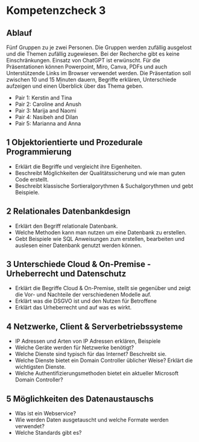 # Kompetenzcheck 3

## Ablauf

Fünf Gruppen zu je zwei Personen. Die Gruppen werden zufällig ausgelost und die Themen zufällig zugewiesen.
Bei der Recherche gibt es keine Einschränkungen. Einsatz von ChatGPT ist erwünscht. Für die Präsentationen können Powerpoint, Miro, Canva, PDFs und auch Unterstützende Links im Browser verwendet werden. Die Präsentation soll zwischen 10 und 15 Minuten dauern, Begriffe erklären, Unterschiede aufzeigen und einen Überblick über das Thema geben.

* Pair 1: Kerstin and Tina 
* Pair 2: Caroline and Anush
* Pair 3: Marija and Naomi
* Pair 4: Nasibeh and Dilan
* Pair 5: Marianna and Anna

## 1 Objektorientierte und Prozedurale Programmierung 
* Erklärt die Begriffe und vergleicht ihre Eigenheiten.
* Beschreibt Möglichkeiten der Qualitätssicherung und wie man guten Code erstellt.
* Beschreibt klassische Sortieralgorythmen & Suchalgorythmen und gebt Beispiele.

## 2 Relationales Datenbankdesign
* Erklärt den Begriff relationale Datenbank.
* Welche Methoden kann man nutzen um eine Datenbank zu erstellen. 
* Gebt Beispiele wie SQL Anweisungen zum erstellen, bearbeiten und auslesen einer Datenbank genutzt werden können.

## 3 Unterschiede Cloud & On-Premise - Urheberrecht und Datenschutz
* Erklärt die Begriffe Cloud & On-Premise, stellt sie gegenüber und zeigt die Vor- und Nachteile der verschiedenen Modelle auf.
* Erklärt was die DSGVO ist und den Nutzen für Betroffene
* Erklärt das Urheberrecht und auf was es wirkt.

## 4 Netzwerke, Client & Serverbetriebssysteme
* IP Adressen und Arten von IP Adressen erklären, Beispiele
* Welche Geräte werden für Netzwerke benötigt?
* Welche Dienste sind typisch für das Internet? Beschreibt sie.
* Welche Dienste bietet ein Domain Controller üblicher Weise? Erklärt die wichtigsten Dienste.
* Welche Authentifizierungsmethoden bietet ein aktueller Microsoft Domain Controller? 

## 5 Möglichkeiten des Datenaustauschs
* Was ist ein Webservice?
* Wie werden Daten ausgetauscht und welche Formate werden verwendet?
* Welche Standards gibt es?